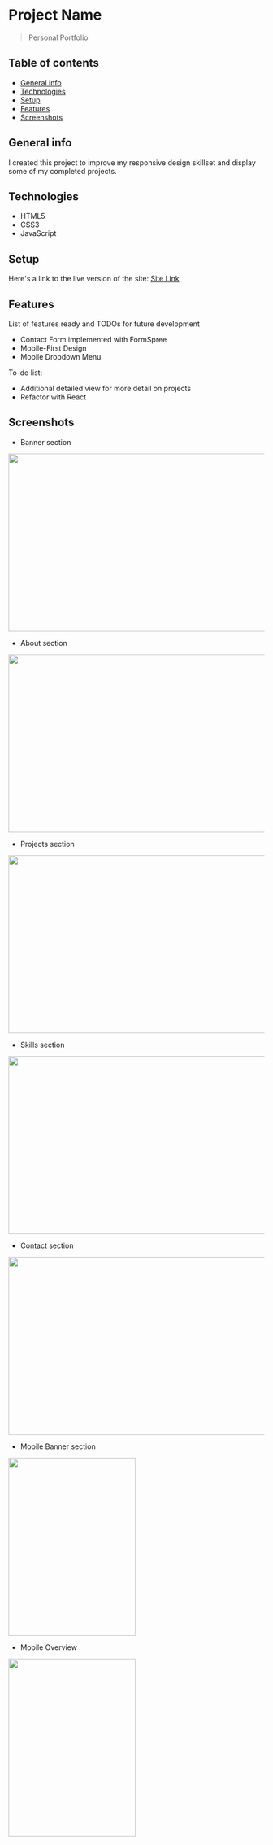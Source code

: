 # Project Name
> Personal Portfolio

## Table of contents
* [General info](#general-info)
* [Technologies](#technologies)
* [Setup](#setup)
* [Features](#features)
* [Screenshots](#screenshots)

## General info
I created this project to improve my responsive design skillset and display some of my completed projects.

## Technologies
* HTML5
* CSS3
* JavaScript

## Setup
Here's a link to the live version of the site: [Site Link](https://johndennehy101.github.io/index.html)

## Features
List of features ready and TODOs for future development
* Contact Form implemented with FormSpree
* Mobile-First Design
* Mobile Dropdown Menu

To-do list:
* Additional detailed view for more detail on projects
* Refactor with React

## Screenshots
* Banner section
<img src="https://media.giphy.com/media/xSH7C5BQUATsihBAjI/giphy.gif" width="550" height="350"/>

* About section
<img src="https://media.giphy.com/media/APPKm49SgJA4W5SbfW/giphy.gif" width="550" height="350"/>

* Projects section
<img src="https://media.giphy.com/media/Mlc8aimXXO0JQdMnha/giphy.gif" width="550" height="350"/>

* Skills section
<img src="https://media.giphy.com/media/kZezxK6zL8GePKAD2e/giphy.gif" width="550" height="350"/>

* Contact section
<img src="https://media.giphy.com/media/JLcaW9VMEYUO8ssJJP/giphy.gif" width="550" height="350"/>

* Mobile Banner section
<img src="https://media.giphy.com/media/EYhELE1XZNrxdRFKnt/giphy.gif" width="250" height="350"/>

* Mobile Overview
<img src="https://media.giphy.com/media/MWYVppNEAMpKAC3Jtm/giphy.gif" width="250" height="350"/>
